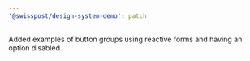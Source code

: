 ```yaml
---
'@swisspost/design-system-demo': patch
---
```


Added examples of button groups using reactive forms and having an option disabled.
